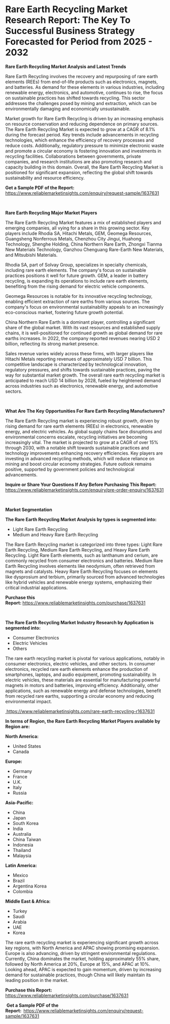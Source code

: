 <p><h1>Rare Earth Recycling Market Research Report: The Key To Successful Business Strategy Forecasted for Period from 2025 - 2032</h1></p><p><strong>Rare Earth Recycling Market Analysis and Latest Trends</strong></p>
<p><p>Rare Earth Recycling involves the recovery and repurposing of rare earth elements (REEs) from end-of-life products such as electronics, magnets, and batteries. As demand for these elements in various industries, including renewable energy, electronics, and automotive, continues to rise, the focus on sustainable practices has shifted towards recycling. This sector addresses the challenges posed by mining and extraction, which can be environmentally damaging and economically unsustainable.</p><p>Market growth for Rare Earth Recycling is driven by an increasing emphasis on resource conservation and reducing dependence on primary sources. The Rare Earth Recycling Market is expected to grow at a CAGR of 8.1% during the forecast period. Key trends include advancements in recycling technologies, which enhance the efficiency of recovery processes and reduce costs. Additionally, regulatory pressure to minimize electronic waste and promote a circular economy is fostering innovation and investments in recycling facilities. Collaborations between governments, private companies, and research institutions are also promoting research and capacity building in this domain. Overall, the Rare Earth Recycling Market is positioned for significant expansion, reflecting the global shift towards sustainability and resource efficiency.</p></p>
<p><strong>Get a Sample PDF of the Report:&nbsp;</strong> <a href="https://www.reliablemarketinsights.com/enquiry/request-sample/1637631?utm_campaign=3503&utm_medium=2&utm_source=Github&utm_content=ia&utm_term=16042025&utm_id=rare-earth-recycling">https://www.reliablemarketinsights.com/enquiry/request-sample/1637631</a></p>
<p>&nbsp;</p>
<p><strong>Rare Earth Recycling Major Market Players</strong></p>
<p><p>The Rare Earth Recycling Market features a mix of established players and emerging companies, all vying for a share in this growing sector. Key players include Rhodia SA, Hitachi Metals, GEM, Geomega Resources, Guangsheng Nonferrous Metals, Chenzhou City Jingui, Huahong Technology, Shenghe Holding, China Northern Rare Earth, Zhongxi Tianma New Materials Technology, Ganzhou Chenguang Rare-Earth New Materials, and Mitsubishi Materials.</p><p>Rhodia SA, part of Solvay Group, specializes in specialty chemicals, including rare earth elements. The company's focus on sustainable practices positions it well for future growth. GEM, a leader in battery recycling, is expanding its operations to include rare earth elements, benefiting from the rising demand for electric vehicle components.</p><p>Geomega Resources is notable for its innovative recycling technology, enabling efficient extraction of rare earths from various sources. The company's focus on environmental sustainability appeals to an increasingly eco-conscious market, fostering future growth potential. </p><p>China Northern Rare Earth is a dominant player, controlling a significant share of the global market. With its vast resources and established supply chains, it is well-positioned for continued growth as global demand for rare earths increases. In 2022, the company reported revenues nearing USD 2 billion, reflecting its strong market presence.</p><p>Sales revenue varies widely across these firms, with larger players like Hitachi Metals reporting revenues of approximately USD 7 billion. This competitive landscape is characterized by technological innovation, regulatory pressures, and shifts towards sustainable practices, paving the way for substantial market growth. The overall rare earth recycling market is anticipated to reach USD 14 billion by 2028, fueled by heightened demand across industries such as electronics, renewable energy, and automotive sectors.</p></p>
<p>&nbsp;</p>
<p><strong>What Are The Key Opportunities For Rare Earth Recycling Manufacturers?</strong></p>
<p><p>The Rare Earth Recycling market is experiencing robust growth, driven by rising demand for rare earth elements (REEs) in electronics, renewable energy, and electric vehicles. As global supply chains face disruptions and environmental concerns escalate, recycling initiatives are becoming increasingly vital. The market is projected to grow at a CAGR of over 15% through 2030, with a notable shift towards sustainable practices and technology improvements enhancing recovery efficiencies. Key players are investing in advanced recycling methods, which will reduce reliance on mining and boost circular economy strategies. Future outlook remains positive, supported by government policies and technological advancements.</p></p>
<p><strong>Inquire or Share Your Questions If Any Before Purchasing This Report:</strong> <a href="https://www.reliablemarketinsights.com/enquiry/pre-order-enquiry/1637631?utm_campaign=3503&utm_medium=2&utm_source=Github&utm_content=ia&utm_term=16042025&utm_id=rare-earth-recycling">https://www.reliablemarketinsights.com/enquiry/pre-order-enquiry/1637631</a></p>
<p>&nbsp;</p>
<p><strong>Market Segmentation</strong></p>
<p><strong>The Rare Earth Recycling Market Analysis by types is segmented into:</strong></p>
<p><ul><li>Light Rare Earth Recycling</li><li>Medium and Heavy Rare Earth Recycling</li></ul></p>
<p><p>The Rare Earth Recycling market is categorized into three types: Light Rare Earth Recycling, Medium Rare Earth Recycling, and Heavy Rare Earth Recycling. Light Rare Earth elements, such as lanthanum and cerium, are commonly recycled from consumer electronics and batteries. Medium Rare Earth Recycling involves elements like neodymium, often retrieved from magnets and catalysts. Heavy Rare Earth Recycling focuses on elements like dysprosium and terbium, primarily sourced from advanced technologies like hybrid vehicles and renewable energy systems, emphasizing their critical industrial applications.</p></p>
<p><strong>Purchase this Report:&nbsp;</strong><a href="https://www.reliablemarketinsights.com/purchase/1637631?utm_campaign=3503&utm_medium=2&utm_source=Github&utm_content=ia&utm_term=16042025&utm_id=rare-earth-recycling">https://www.reliablemarketinsights.com/purchase/1637631</a></p>
<p>&nbsp;</p>
<p><strong>The Rare Earth Recycling Market Industry Research by Application is segmented into:</strong></p>
<p><ul><li>Consumer Electronics</li><li>Electric Vehicles</li><li>Others</li></ul></p>
<p><p>The rare earth recycling market is pivotal for various applications, notably in consumer electronics, electric vehicles, and other sectors. In consumer electronics, recycled rare earth elements enhance the production of smartphones, laptops, and audio equipment, promoting sustainability. In electric vehicles, these materials are essential for manufacturing powerful magnets in motors and batteries, improving efficiency. Additionally, other applications, such as renewable energy and defense technologies, benefit from recycled rare earths, supporting a circular economy and reducing environmental impact.</p></p>
<p><a href="https://www.reliablemarketinsights.com/rare-earth-recycling-r1637631?utm_campaign=3503&utm_medium=2&utm_source=Github&utm_content=ia&utm_term=16042025&utm_id=rare-earth-recycling">&nbsp;https://www.reliablemarketinsights.com/rare-earth-recycling-r1637631</a></p>
<p><strong>In terms of Region, the Rare Earth Recycling Market Players available by Region are:</strong></p>
<p>
    <p> <strong> North America: </strong>
        <ul>
            <li>United States</li>
            <li>Canada</li>
        </ul>
        </p> 
    <p> <strong> Europe: </strong>
        <ul>
            <li>Germany</li>
            <li>France</li>
            <li>U.K.</li>
            <li>Italy</li>
            <li>Russia</li>
        </ul>
        </p> 
    <p> <strong> Asia-Pacific: </strong>
        <ul>
            <li>China</li>
            <li>Japan</li>
            <li>South Korea</li>
            <li>India</li>
            <li>Australia</li>
            <li>China Taiwan</li>
            <li>Indonesia</li>
            <li>Thailand</li>
            <li>Malaysia</li>
        </ul>
        </p> 
    <p> <strong> Latin America: </strong>
        <ul>
            <li>Mexico</li>
            <li>Brazil</li>
            <li>Argentina Korea</li>
            <li>Colombia</li>
        </ul>
        </p> 
    <p> <strong> Middle East & Africa: </strong>
        <ul>
            <li>Turkey</li>
            <li>Saudi</li>
            <li>Arabia</li>
            <li>UAE</li>
            <li>Korea</li>
        </ul>
    </p>
    </p>
<p><p>The rare earth recycling market is experiencing significant growth across key regions, with North America and APAC showing promising expansion. Europe is also advancing, driven by stringent environmental regulations. Currently, China dominates the market, holding approximately 55% share, followed by North America at 20%, Europe at 15%, and APAC at 10%. Looking ahead, APAC is expected to gain momentum, driven by increasing demand for sustainable practices, though China will likely maintain its leading position in the market.</p></p>
<p><strong>Purchase this Report: </strong><a href="https://www.reliablemarketinsights.com/purchase/1637631?utm_campaign=3503&utm_medium=2&utm_source=Github&utm_content=ia&utm_term=16042025&utm_id=rare-earth-recycling">https://www.reliablemarketinsights.com/purchase/1637631</a></p>
<p>&nbsp;<strong>Get a Sample PDF of the Report:&nbsp;&nbsp;</strong><a href="https://www.reliablemarketinsights.com/enquiry/request-sample/1637631?utm_campaign=3503&utm_medium=2&utm_source=Github&utm_content=ia&utm_term=16042025&utm_id=rare-earth-recycling">https://www.reliablemarketinsights.com/enquiry/request-sample/1637631</a></p>
<p><strong></strong></p>
<p><p></p><p></p><p></p></p>